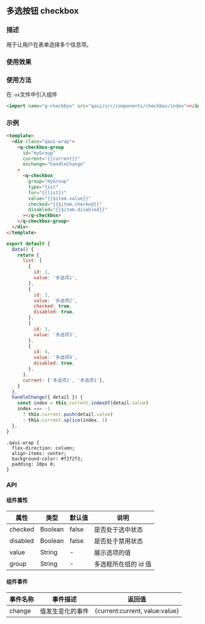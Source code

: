 ## 多选按钮 checkbox

### 描述

用于让用户在表单选择多个信息项。

### 使用效果

<preview url="https://editor.quickapp.cn/preview/2009/Yz/2009YzjNs0Tl/build/pages/button"/>

### 使用方法

在`.ux`文件中引入组件

```html
<import name="q-checkbox" src="qaui/src/components/checkbox/index"></import>
```

### 示例

```html
<template>
  <div class="qaui-wrap">
    <q-checkbox-group
      id="myGroup"
      current="{{current}}"
      onchange="handleChange"
    >
      <q-checkbox
        group="myGroup"
        type="list"
        for="{{list}}"
        value="{{$item.value}}"
        checked="{{$item.checked}}"
        disabled="{{$item.disabled}}"
      ></q-checkbox>
    </q-checkbox-group>
  </div>
</template>
```

```js
export default {
  data() {
    return {
      list: [
        {
          id: 1,
          value: '多选项1',
        },
        {
          id: 2,
          value: '多选项2',
          checked: true,
          disabled: true,
        },
        {
          id: 3,
          value: '多选项3',
        },
        {
          id: 4,
          value: '多选项4',
          disabled: true,
        },
      ],
      current: ['多选项2', '多选项1'],
    }
  },
  handleChange({ detail }) {
    const index = this.current.indexOf(detail.value)
    index === -1
      ? this.current.push(detail.value)
      : this.current.splice(index, 1)
  },
}
```

```less
.qaui-wrap {
  flex-direction: column;
  align-items: center;
  background-color: #f2f2f2;
  padding: 10px 0;
}
```

### API

#### 组件属性

| 属性     | 类型    | 默认值 | 说明                 |
| -------- | ------- | ------ | -------------------- |
| checked  | Boolean | false  | 是否处于选中状态     |
| disabled | Boolean | false  | 是否处于禁用状态     |
| value    | String  | -      | 展示选项的值         |
| group    | String  | -      | 多选框所在组的 id 值 |

#### 组件事件

| 事件名称 | 事件描述         | 返回值                         |
| -------- | ---------------- | ------------------------------ |
| change   | 值发生变化的事件 | {current:current, value:value} |

